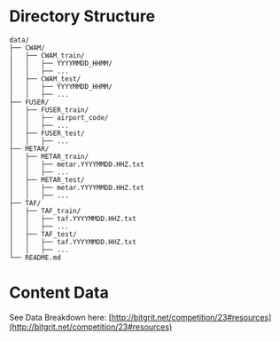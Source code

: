 # Directory Structure
```
data/
├── CWAM/                      
│   ├── CWAM_train/            
│   │   ├── YYYYMMDD_HHMM/
│   │   ├── ...
│   ├── CWAM_test/
│   │   ├── YYYYMMDD_HHMM/
│   │   ├── ...            
├── FUSER/
│   ├── FUSER_train/   
│   │   ├── airport_code/     
│   │   ├── ...
│   ├── FUSER_test/
│   │   ├── ...                       
├── METAR/
│   ├── METAR_train/           
│   │   ├── metar.YYYYMMDD.HHZ.txt
│   │   ├── ...
│   ├── METAR_test/           
│   │   ├── metar.YYYYMMDD.HHZ.txt
│   │   ├── ...
├── TAF/
│   ├── TAF_train/            
│   │   ├── taf.YYYYMMDD.HHZ.txt
│   │   ├── ...
│   ├── TAF_test/        
│   │   ├── taf.YYYYMMDD.HHZ.txt      
│   │   ├── ...
└── README.md  
```               


# Content Data

See Data Breakdown here: [http://bitgrit.net/competition/23#resources](http://bitgrit.net/competition/23#resources)

